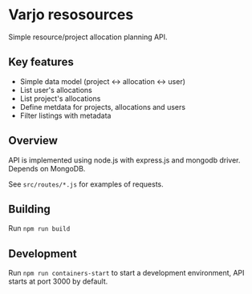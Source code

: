 # Varjo resosources

Simple resource/project allocation planning API.

## Key features

* Simple data model (project <-> allocation <-> user)
* List user's allocations
* List project's allocations
* Define metdata for projects, allocations and users
* Filter listings with metadata

## Overview

API is implemented using node.js with express.js and mongodb driver. Depends on MongoDB.

See `src/routes/*.js` for examples of requests.

## Building

Run `npm run build`

## Development

Run `npm run containers-start` to start a development environment, API starts at port 3000 by default.
